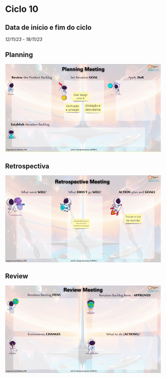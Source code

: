 # Ciclo 10

## Data de início e fim do ciclo

*12/11/23* - *18/11/23*

## Planning

![Image title](../assets/sprints/planning_sprint10.png)

## Retrospectiva

![Image title](../assets/sprints/reprospective_sprint10.png)


## Review

![Image title](../assets/sprints/review_sprint10.png)
